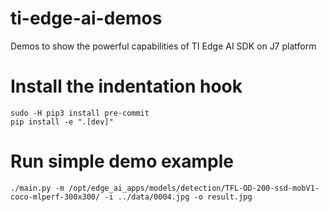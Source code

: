 # ti-edge-ai-demos
Demos to show the powerful capabilities of TI Edge AI SDK on J7 platform

# Install the indentation hook

```console
sudo -H pip3 install pre-commit
pip install -e ".[dev]"
```

# Run simple demo example

```console
./main.py -m /opt/edge_ai_apps/models/detection/TFL-OD-200-ssd-mobV1-coco-mlperf-300x300/ -i ../data/0004.jpg -o result.jpg
```